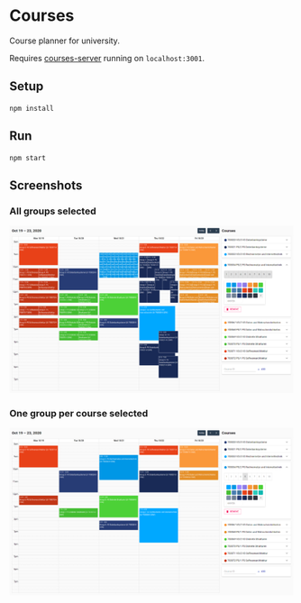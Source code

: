 # Courses

Course planner for university.

Requires [courses-server](https://github.com/operrathor/courses-server) running on `localhost:3001`.

## Setup

```console
npm install
```

## Run

```console
npm start
```

## Screenshots

### All groups selected

![](./screenshots/all-selected.png)

### One group per course selected

![](./screenshots/some-selected.png)